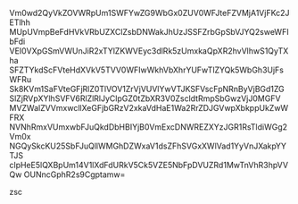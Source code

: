 Vm0wd2QyVkZOVWRpUm1SWFYwZG9WbGx0ZUV0WFJteFZVMjA1VjFKc2JETlhh
MUpUVmpBeFdHVkVRbUZXClZsbDNWakJhUzJSSFZrbGpSbVJYQ2sweWFIbFdi
VEI0VXpGSmVWUnJiR2xTYlZKWVEyc3dlRk5zUmxkaQpXR2hvVlhwS1QyTXha
SFZTYkdScFVteHdXVkV5TVV0WFIwWkhVbXhrYUFwTlZYQk5WbGh3UjFsWFRu
Sk8KVm1SaFVteGFjRlZ0TlVOV1ZrVjVUVlYwVTJKSFVscFpNRnByVjBGd1ZG
SlZjRVpXYlhSVFV6RlZlRlJyClpGZ0tZbXR3V0ZscldtRmpSbGwzVjJ0MGFV
MVZWalZVVmxwcllXeGFjbGRzV2xkaVdHaE1Wa2RrZDJGVwpXbkppUkZwWFRX
NVNhRmxVUmxwbFJuQkdDbHBIYjB0VmExcDNWREZXYzJGR1RsTldiWGg2Vm0x
NGQySkcKU25SbFJuQllWMGhDZWxaV1dsZFhSVGxXWlVad1YyVnJXakpYYTJS
clpHeE5lQXBpUm14V1lXdFdURkV5Ck5VZE5NbFpDVUZRd1MwTnVhR3hpVVQw
OUNncGphR2s9Cgptamw=

zsc
